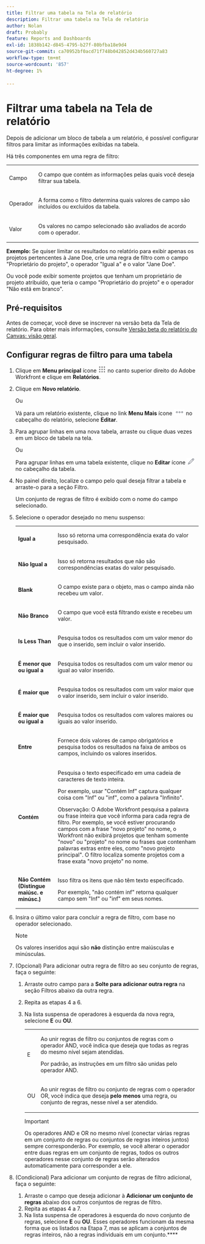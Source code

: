 ```yaml
---
title: Filtrar uma tabela na Tela de relatório
description: Filtrar uma tabela na Tela de relatório
author: Nolan
draft: Probably
feature: Reports and Dashboards
exl-id: 1838b142-d845-4795-b27f-80bfba18e9d4
source-git-commit: ca70952bf0acd71f748b042852d434b560727a83
workflow-type: tm+mt
source-wordcount: '857'
ht-degree: 1%

---
```



# Filtrar uma tabela na Tela de relatório

Depois de adicionar um bloco de tabela a um relatório, é possível configurar filtros para limitar as informações exibidas na tabela.

Há três componentes em uma regra de filtro:

<table style="table-layout:auto"> 
 <col> 
 <col> 
 <tbody> 
  <tr> 
   <td role="rowheader">Campo</td> 
   <td> <p>O campo que contém as informações pelas quais você deseja filtrar sua tabela.</p> </td> 
  </tr> 
  <tr> 
   <td role="rowheader">Operador</td> 
   <td> <p>A forma como o filtro determina quais valores de campo são incluídos ou excluídos da tabela. </p> </td> 
  </tr> 
  <tr> 
   <td role="rowheader">Valor</td> 
   <td> <p>Os valores no campo selecionado são avaliados de acordo com o operador.</p> </td> 
  </tr> 
 </tbody> 
</table>

**Exemplo:** Se quiser limitar os resultados no relatório para exibir apenas os projetos pertencentes à Jane Doe, crie uma regra de filtro com o campo &quot;Proprietário do projeto&quot;, o operador &quot;Igual a&quot; e o valor &quot;Jane Doe&quot;.

Ou você pode exibir somente projetos que tenham um proprietário de projeto atribuído, que teria o campo &quot;Proprietário do projeto&quot; e o operador &quot;Não está em branco&quot;.

## Pré-requisitos

Antes de começar, você deve se inscrever na versão beta da Tela de relatório. Para obter mais informações, consulte [Versão beta do relatório do Canvas: visão geral](/help/quicksilver/product-announcements/betas/canvas-dashboards-beta/reporting-canvas-beta-overview.md).

## Configurar regras de filtro para uma tabela

1. Clique em **Menu principal** ícone ![](assets/main-menu-icon.png) no canto superior direito do Adobe Workfront e clique em **Relatórios**.

1. Clique em **Novo relatório**.

   Ou

   Vá para um relatório existente, clique no link **Menu Mais** ícone ![](assets/more-icon.png) no cabeçalho do relatório, selecione **Editar**.

1. Para agrupar linhas em uma nova tabela, arraste ou clique duas vezes em um bloco de tabela na tela.

   Ou

   Para agrupar linhas em uma tabela existente, clique no **Editar** ícone ![](assets/edit-icon.png) no cabeçalho da tabela.

1. No painel direito, localize o campo pelo qual deseja filtrar a tabela e arraste-o para a seção Filtro.

   Um conjunto de regras de filtro é exibido com o nome do campo selecionado.

1. Selecione o operador desejado no menu suspenso:

   <table style="table-layout:auto"> 
    <col> 
    <col> 
    <tbody> 
     <tr> 
      <td role="rowheader"><strong>Igual a</strong> </td> 
      <td> <p>Isso só retorna uma correspondência exata do valor pesquisado.</p> </td> 
     </tr> 
     <tr> 
      <td role="rowheader"><strong>Não Igual a</strong> </td> 
      <td> <p>Isso só retorna resultados que não são correspondências exatas do valor pesquisado.</p> </td> 
     </tr> 
     <tr> 
      <td role="rowheader"><strong>Blank</strong> </td> 
      <td> <p>O campo existe para o objeto, mas o campo ainda não recebeu um valor.</p> </td> 
     </tr> 
     <tr> 
      <td role="rowheader"><strong>Não Branco</strong> </td> 
      <td> <p>O campo que você está filtrando existe e recebeu um valor.</p> </td> 
     </tr> 
     <tr> 
      <td role="rowheader"><strong>Is Less Than</strong> </td> 
      <td> <p>Pesquisa todos os resultados com um valor menor do que o inserido, sem incluir o valor inserido.</p> </td> 
     </tr> 
     <tr> 
      <td role="rowheader"><strong>É menor que ou igual a</strong> </td> 
      <td> <p>Pesquisa todos os resultados com um valor menor ou igual ao valor inserido.</p> </td> 
     </tr> 
     <tr> 
      <td role="rowheader"><strong>É maior que</strong> </td> 
      <td> <p>Pesquisa todos os resultados com um valor maior que o valor inserido, sem incluir o valor inserido.</p> </td> 
     </tr> 
     <tr> 
      <td role="rowheader"><strong>É maior que ou igual a</strong> </td> 
      <td> <p>Pesquisa todos os resultados com valores maiores ou iguais ao valor inserido.</p> </td> 
     </tr> 
     <tr> 
      <td role="rowheader"><strong>Entre</strong> </td> 
      <td> <p>Fornece dois valores de campo obrigatórios e pesquisa todos os resultados na faixa de ambos os campos, incluindo os valores inseridos.</p> </td> 
     </tr> 
     <tr> 
      <td role="rowheader"><strong>Contém</strong> </td> 
      <td> <p>Pesquisa o texto especificado em uma cadeia de caracteres de texto inteira.</p> <p>Por exemplo, usar "Contém Inf" captura qualquer coisa com "Inf" ou "inf", como a palavra "Infinito".</p> <p>Observação: O Adobe Workfront pesquisa a palavra ou frase inteira que você informa para cada regra de filtro. Por exemplo, se você estiver procurando campos com a frase "novo projeto" no nome, o Workfront não exibirá projetos que tenham somente "novo" ou "projeto" no nome ou frases que contenham palavras extras entre eles, como "novo projeto principal". O filtro localiza somente projetos com a frase exata "novo projeto" no nome.</p> </td> 
     </tr> 
     <tr> 
      <td role="rowheader"><strong>Não Contém (Distingue maiúsc. e minúsc.)</strong> </td> 
      <td> <p>Isso filtra os itens que não têm texto especificado.</p> <p>Por exemplo, "não contém inf" retorna qualquer campo sem "Inf" ou "inf" em seus nomes.</p> </td> 
     </tr> 
    </tbody> 
   </table>

1. Insira o último valor para concluir a regra de filtro, com base no operador selecionado.

   >[!NOTE]
   >
   >Os valores inseridos aqui são **não** distinção entre maiúsculas e minúsculas.

1. (Opcional) Para adicionar outra regra de filtro ao seu conjunto de regras, faça o seguinte:

   1. Arraste outro campo para a **Solte para adicionar outra regra** na seção Filtros abaixo da outra regra.
   1. Repita as etapas 4 a 6.
   1. Na lista suspensa de operadores à esquerda da nova regra, selecione **E** ou **OU**.

      <table style="table-layout:auto"> 
       <col> 
       </col> 
       <col> 
       </col> 
       <tbody> 
        <tr> 
         <td role="rowheader"> <p>E</p> </td> 
         <td> <p>Ao unir regras de filtro ou conjuntos de regras com o operador AND, você indica que deseja que todas as regras do mesmo nível sejam atendidas.</p> <p>Por padrão, as instruções em um filtro são unidas pelo operador AND.</p> </td> 
        </tr> 
        <tr> 
         <td role="rowheader"> <p>OU</p> </td> 
         <td> <p>Ao unir regras de filtro ou conjunto de regras com o operador OR, você indica que deseja <strong>pelo menos</strong> uma regra, ou conjunto de regras, nesse nível a ser atendido.</p> </td> 
        </tr> 
       </tbody> 
      </table>

      >[!IMPORTANT]
      >
      >Os operadores AND e OR no mesmo nível (conectar várias regras em um conjunto de regras ou conjuntos de regras inteiros juntos) sempre corresponderão. Por exemplo, se você alterar o operador entre duas regras em um conjunto de regras, todos os outros operadores nesse conjunto de regras serão alterados automaticamente para corresponder a ele.

1. (Condicional) Para adicionar um conjunto de regras de filtro adicional, faça o seguinte:

   1. Arraste o campo que deseja adicionar à **Adicionar um conjunto de regras** abaixo dos outros conjuntos de regras de filtro.
   1. Repita as etapas 4 a 7.
   1. Na lista suspensa de operadores à esquerda do novo conjunto de regras, selecione **E** ou **OU**. Esses operadores funcionam da mesma forma que os listados na Etapa 7, mas se aplicam a conjuntos de regras inteiros, não a regras individuais em um conjunto.****
